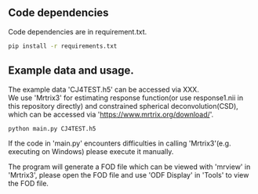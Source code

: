 ## Code dependencies  
Code dependencies are in requirement.txt.  
```sh
pip install -r requirements.txt
```

## Example data and usage.  
The example data 'CJ4TEST.h5' can be accessed via XXX.  
We use 'Mrtrix3' for estimating response function(or use response1.nii in this repository directly) and constrained spherical deconvolution(CSD), which can be accessed via 'https://www.mrtrix.org/download/'.

```sh
python main.py CJ4TEST.h5
```

If the code in 'main.py' encounters difficulties in calling 'Mrtrix3'(e.g. executing on Windows) please execute it manually.  

The program will generate a FOD file which can be viewed with 'mrview' in 'Mrtrix3', please open the FOD file and use 'ODF Display' in 'Tools' to view the FOD file.  
